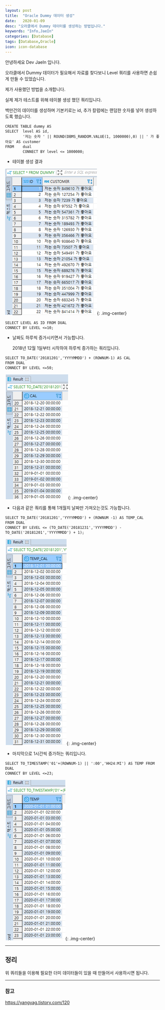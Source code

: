 ```yaml
---
layout: post
title:  "Oracle Dummy 데이터 생성"
date:   2020-01-09
desc: "오라클에서 Dummy 데이터를 생성하는 방법입니다."
keywords: "Info,JaeIn"
categories: [Database]
tags: [Database,Oracle]
icon: icon-database
---
```


안녕하세요 Dev JaeIn 입니다.

오라클에서 Dummy 데이터가 필요해서 자료를 찾다보니 Level 쿼리를 사용하면 손쉽게 만들 수 있었습니다.

제가 사용했던 방법을 소개합니다.


실제 제가 테스트를 위해 테이블 생성 했던 쿼리입니다.

백만건의 데이터를 생성하며 기본키로는 id, 
추가 칼럼에는 랜덤한 숫자를 넣어 생성하도록 했습니다.

```
CREATE TABLE dummy AS
SELECT  level AS id,
        '저는 숫자 ' || ROUND(DBMS_RANDOM.VALUE(1, 1000000),0) || ' 가 좋아요' AS customer
FROM    dual
        CONNECT BY level <= 1000000;
```

* 테이블 생성 결과

![](/assets/img/blog/2020-01-09-dummy-oracle/2020-01-10-14-15-16.png){: .img-center}


```
SELECT LEVEL AS ID FROM DUAL
CONNECT BY LEVEL <=10;
```

* 날짜도 하루씩 증가시키면서 가능합니다.
  
  2018년 12월 1일부터 시작하여 하루씩 증가하는 쿼리입니다.

```
SELECT TO_DATE('20181201','YYYYMMDD') + (ROWNUM-1) AS CAL
FROM DUAL
CONNECT BY LEVEL <=50;
```

![](/assets/img/blog/2020-01-09-dummy-oracle/2020-01-10-14-16-31.png){: .img-center}

* 다음과 같은 쿼리를 통해 1개월치 날짜만 가져오는것도 가능합니다.

```
SELECT TO_DATE('20181201','YYYYMMDD') + (ROWNUM -1) AS TEMP_CAL
FROM DUAL
CONNECT BY LEVEL <= (TO_DATE('20181231','YYYYMMDD') - TO_DATE('20181201','YYYYMMDD') + 1);
```

![](/assets/img/blog/2020-01-09-dummy-oracle/2020-01-10-14-18-11.png){: .img-center}

* 마지막으로 1시간씩 증가하는 쿼리입니다. 

```
SELECT TO_TIMESTAMP('01'+(ROWNUM-1) || ':00','HH24:MI') AS TEMP FROM DUAL
CONNECT BY LEVEL <=23;
```

![](/assets/img/blog/2020-01-09-dummy-oracle/2020-01-10-14-19-04.png){: .img-center}

***
## 정리

위 쿼리들을 이용해 필요한 더미 데이터들이 있을 때 만들어서 사용하시면 됩니다.

***

### 참고
<https://yangyag.tistory.com/120>